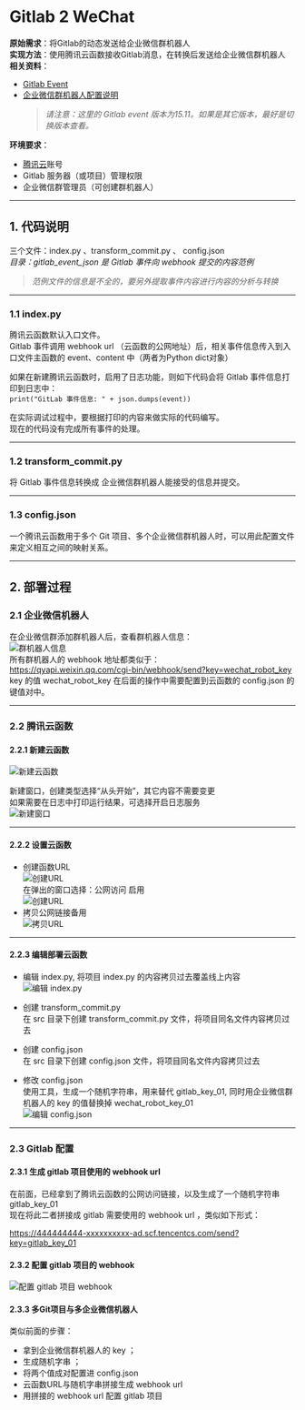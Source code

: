 # Gitlab 2 WeChat

**原始需求**：将Gitlab的动态发送给企业微信群机器人  
**实现方法**：使用腾讯云函数接收Gitlab消息，在转换后发送给企业微信群机器人  
**相关资料**： 
 + [Gitlab Event](https://archives.docs.gitlab.com/15.11/ee/user/project/integrations/webhook_events.html)  
 + [企业微信群机器人配置说明](https://developer.work.weixin.qq.com/document/path/91770)  
   > *请注意：这里的 Gitlab event 版本为15.11。如果是其它版本，最好是切换版本查看。*

**环境要求**：
 + [腾讯云](https://cloud.tencent.com/login)账号
 + Gitlab 服务器（或项目）管理权限
 + 企业微信群管理员（可创建群机器人）
***
## 1. 代码说明  
三个文件：index.py 、transform_commit.py 、 config.json  
*目录：gitlab_event_json 是 Gitlab 事件向 webhook 提交的内容范例*
   > *范例文件的信息是不全的，要另外提取事件内容进行内容的分析与转换*
***
### 1.1 index.py  
腾讯云函数默认入口文件。  
Gitlab 事件调用 webhook url （云函数的公网地址）后，相关事件信息传入到入口文件主函数的 event、content 中（两者为Python dict对象）  

如果在新建腾讯云函数时，启用了日志功能，则如下代码会将 Gitlab 事件信息打印到日志中：  
` print("GitLab 事件信息: " + json.dumps(event)) ` 

在实际调试过程中，要根据打印的内容来做实际的代码编写。  
现在的代码没有完成所有事件的处理。

***
### 1.2 transform_commit.py
将 Gitlab 事件信息转换成 企业微信群机器人能接受的信息并提交。

***
### 1.3 config.json
一个腾讯云函数用于多个 Git 项目、多个企业微信群机器人时，可以用此配置文件来定义相互之间的映射关系。

***
## 2. 部署过程
### 2.1 企业微信机器人
在企业微信群添加群机器人后，查看群机器人信息：  
![群机器人信息](https://github.com/haitau/res/blob/main/git2wechat/wechat_robot_info.png?raw=true)  
所有群机器人的 webhook 地址都类似于：  
https://qyapi.weixin.qq.com/cgi-bin/webhook/send?key=wechat_robot_key  
 key 的值 wechat_robot_key 在后面的操作中需要配置到云函数的 config.json 的键值对中。 
***
### 2.2 腾讯云函数
#### 2.2.1 新建云函数  
![新建云函数](https://github.com/haitau/res/blob/main/git2wechat/tencent_01.png?raw=true)  

   新建窗口，创建类型选择“从头开始”，其它内容不需要变更  
   如果需要在日志中打印运行结果，可选择开启日志服务  
![新建窗口](https://github.com/haitau/res/blob/main/git2wechat/tencent_02.png?raw=true)

***
#### 2.2.2 设置云函数  
 + 创建函数URL  
![创建URL](https://github.com/haitau/res/blob/main/git2wechat/tencent_03.png?raw=true)  
在弹出的窗口选择：公网访问 启用  
![创建URL](https://github.com/haitau/res/blob/main/git2wechat/tencent_04.png?raw=true)  
 + 拷贝公网链接备用  
![拷贝URL](https://github.com/haitau/res/blob/main/git2wechat/tencent_05.png?raw=true)  

***
#### 2.2.3 编辑部署云函数  
 + 编辑 index.py, 将项目 index.py 的内容拷贝过去覆盖线上内容  
![编辑 index.py](https://github.com/haitau/res/blob/main/git2wechat/tencent_06.png?raw=true)  
  
  
 + 创建 transform_commit.py  
在 src 目录下创建 transform_commit.py 文件，将项目同名文件内容拷贝过去  
  
  
 + 创建 config.json  
在 src 目录下创建 config.json 文件，将项目同名文件内容拷贝过去  
  
  
 + 修改 config.json  
使用工具，生成一个随机字符串，用来替代 gitlab_key_01, 同时用企业微信群机器人的 key 的值替换掉 wechat_robot_key_01  
![编辑 config.json](https://github.com/haitau/res/blob/main/git2wechat/tencent_07.png?raw=true) 
***
### 2.3 Gitlab 配置
#### 2.3.1 生成 gitlab 项目使用的 webhook url  
在前面，已经拿到了腾讯云函数的公网访问链接，以及生成了一个随机字符串 gitlab_key_01  
现在将此二者拼接成 gitlab 需要使用的 webhook url ，类似如下形式： 

https://444444444-xxxxxxxxxx-ad.scf.tencentcs.com/send?key=gitlab_key_01  

#### 2.3.2 配置 gitlab 项目的 webhook 
![配置 gitlab 项目 webhook](https://github.com/haitau/res/blob/main/git2wechat/gitlab_01.png?raw=true) 

#### 2.3.3 多Git项目与多企业微信机器人  
类似前面的步骤：  
 + 拿到企业微信群机器人的 key ；  
 + 生成随机字串 ； 
 + 将两个值成对配置进 config.json  
 + 云函数URL与随机字串拼接生成 webhook url
 + 用拼接的 webhook url 配置 gitlab 项目  

